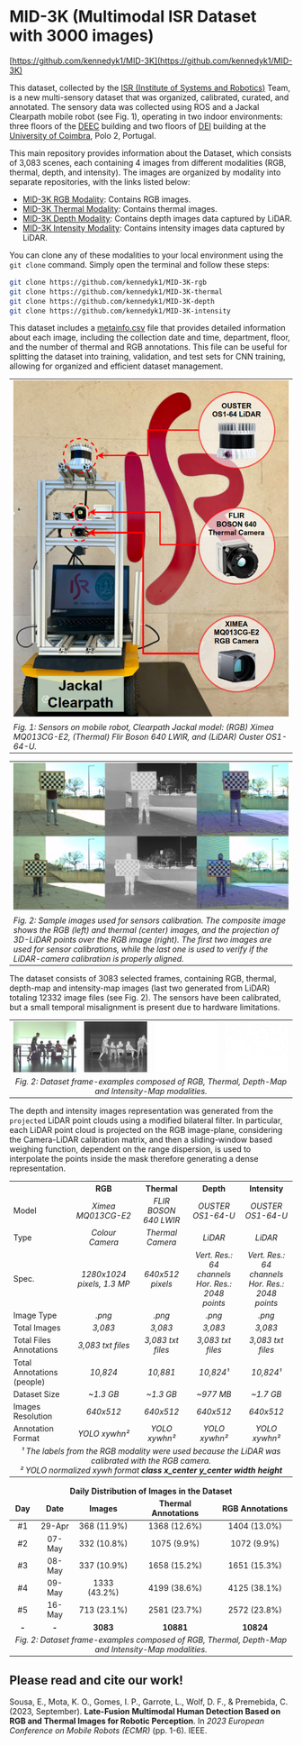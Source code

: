 # MID-3K (Multimodal ISR Dataset with 3000 images)

[https://github.com/kennedyk1/MID-3K](https://github.com/kennedyk1/MID-3K)


This dataset, collected by the [ISR (Institute of Systems and Robotics)](https://www.isr.uc.pt/) Team, is a new multi-sensory dataset that was organized, calibrated, curated, and annotated. The sensory data was collected using ROS and a Jackal Clearpath mobile robot (see Fig. 1), operating in two indoor environments: three floors of the [DEEC](https://www.uc.pt/fctuc/deec/) building and two floors of [DEI](https://www.uc.pt/fctuc/dei/) building at the [University of Coimbra](https://www.uc.pt/), Polo 2, Portugal.

This main repository provides information about the Dataset, which consists of 3,083 scenes, each containing 4 images from different modalities (RGB, thermal, depth, and intensity). The images are organized by modality into separate repositories, with the links listed below:

- [MID-3K RGB Modality](https://github.com/kennedyk1/MID-3K-rgb): Contains RGB images.
- [MID-3K Thermal Modality](https://github.com/kennedyk1/MID-3K-thermal): Contains thermal images.
- [MID-3K Depth Modality](https://github.com/kennedyk1/MID-3K-depth): Contains depth images data captured by LiDAR.
- [MID-3K Intensity Modality](https://github.com/kennedyk1/MID-3K-intensity): Contains intensity images data captured by LiDAR.

You can clone any of these modalities to your local environment using the `git clone` command. Simply open the terminal and follow these steps:

   ```bash
   git clone https://github.com/kennedyk1/MID-3K-rgb
   git clone https://github.com/kennedyk1/MID-3K-thermal
   git clone https://github.com/kennedyk1/MID-3K-depth
   git clone https://github.com/kennedyk1/MID-3K-intensity
   ```
This dataset includes a [metainfo.csv](https://github.com/kennedyk1/MID-3K/raw/main/metainfo.csv) file that provides detailed information about each image, including the collection date and time, department, floor, and the number of thermal and RGB annotations. This file can be useful for splitting the dataset into training, validation, and test sets for CNN training, allowing for organized and efficient dataset management.


<table>
<tr>
<td align="center">
<img src="img_files/jackal.png" alt="Jackal Clearpath"/>
</td>
</tr>
<tr><td><em>Fig. 1: Sensors on mobile robot, Clearpath Jackal model: (RGB) Ximea MQ013CG-E2, (Thermal) Flir Boson 640 LWIR, and (LiDAR) Ouster OS1-64-U.</em></td></tr>
</table>

<table>
<tr>
<td align="center">
<img src="img_files/calib.png" alt="Sensors Calibration"/>
</td>
</tr>
<tr><td><em>Fig. 2: Sample images used for sensors calibration. The composite image shows the <i>RGB</i> (left) and <i>thermal</i> (center) images, and the projection of 3D-LiDAR points over the RGB image (right). The first two images are used for sensor calibrations, while the last one is used to verify if the LiDAR-camera calibration is properly aligned.</em></td></tr>
</table>


The dataset consists of 3083 selected frames, containing RGB, thermal, depth-map and intensity-map images  (last two generated from LiDAR) totaling 12332 image files (see Fig. 2). The sensors have been calibrated, but a small temporal misalignment is present due to hardware limitations.

<table>
    <tr>
        <td><img src="img_files/r.png" alt="RGB Modality"/></td>
        <td><img src="img_files/t.png" alt="Thermal Modality"/></td>
        <td><img src="img_files/d.png" alt="Depth Modality"/></td>
        <td><img src="img_files/i.png" alt="Intensity Modality"/></td>
    </tr>
    <tr>
        <td colspan="4" align="center"><em>Fig. 2: Dataset frame-examples composed of RGB, Thermal, Depth-Map and Intensity-Map modalities.</em></td>
    </tr>
</table>

The depth and intensity images representation was generated from the `projected` LiDAR point clouds using a modified bilateral filter. In particular, each LiDAR point cloud is projected on the RGB image-plane, considering the Camera-LiDAR calibration matrix, and then a sliding-window based weighing function, dependent on the range dispersion, is used to interpolate the points inside the mask therefore generating a dense representation.

<table>
  <tr>
    <th></th>
    <th>RGB</th>
    <th>Thermal</th>
    <th>Depth</th>
    <th>Intensity</th>
  </tr>
  <tr>
    <td>Model</td>
    <td align="center"><em>Ximea MQ013CG-E2</em></td>
    <td align="center"><em>FLIR BOSON 640 LWIR</em></td>
    <td align="center"><em>OUSTER OS1-64-U</em></td>
    <td align="center"><em>OUSTER OS1-64-U</em></td>
  </tr>
  <tr>
    <td>Type</td>
    <td align="center"><em>Colour Camera</em></td>
    <td align="center"><em>Thermal Camera</em></td>
    <td align="center"><em>LiDAR</em></td>
    <td align="center"><em>LiDAR</em></td>
  </tr>
  <tr>
    <td>Spec.</td>
    <td align="center"><em>1280x1024 pixels, 1.3 MP</em></td>
    <td align="center"><em>640x512 pixels</em></td>
    <td align="center"><em>Vert. Res.: 64 channels<BR>Hor. Res.: 2048 points</em></td>
    <td align="center"><em>Vert. Res.: 64 channels<BR>Hor. Res.: 2048 points</em></td>
  </tr>
  <tr>
    <td>Image Type</td>
    <td align="center"><em>.png</em></td>
    <td align="center"><em>.png</em></td>
    <td align="center"><em>.png</em></td>
    <td align="center"><em>.png</em></td>
  </tr>
  <tr>
    <td>Total Images</td>
    <td align="center"><em>3,083</em></td>
    <td align="center"><em>3,083</em></td>
    <td align="center"><em>3,083</em></td>
    <td align="center"><em>3,083</em></td>
  </tr>
  <tr>
    <td>Total Files Annotations</td>
    <td align="center"><em>3,083 txt files</em></td>
    <td align="center"><em>3,083 txt files</em></td>
    <td align="center"><em>3,083 txt files</em></td>
    <td align="center"><em>3,083 txt files</em></td>
  </tr>
  <tr>
    <td>Total Annotations (people)</td>
    <td align="center"><em>10,824</em></td>
    <td align="center"><em>10,881</em></td>
    <td align="center"><em>10,824¹</em></td>
    <td align="center"><em>10,824¹</em></td>
  </tr>
  <tr>
    <td>Dataset Size</td>
    <td align="center"><em>~1.3 GB</em></td>
    <td align="center"><em>~1.3 GB</em></td>
    <td align="center"><em>~977 MB</em></td>
    <td align="center"><em>~1.7 GB</em></td>
  </tr>
  <tr>
    <td>Images Resolution</td>
    <td align="center"><em>640x512</em></td>
    <td align="center"><em>640x512</em></td>
    <td align="center"><em>640x512</em></td>
    <td align="center"><em>640x512</em></td>
  </tr>
  <tr>
    <td>Annotation Format</td>
    <td align="center"><em>YOLO xywhn²</em></td>
    <td align="center"><em>YOLO xywhn²</em></td>
    <td align="center"><em>YOLO xywhn²</em></td>
    <td align="center"><em>YOLO xywhn²</em></td>
  </tr>
  <tr>
    <td colspan="5" align="center"><em>¹ The labels from the RGB modality were used because the LiDAR was calibrated with the RGB camera.<BR>² YOLO normalized xywh format <b>class x_center y_center width height</b></em></td>
  </tr>
</table>


<table style="text-align: center;">
  <thead>
    <tr><td colspan="6" align="center"><b>Daily Distribution of Images in the Dataset</b></td></tr>
    <tr align="center">
      <td><b>Day</b></td>
      <td><b>Date</b></td>
      <td><b>Images</b></td>
      <td><b>Thermal Annotations</b></td>
      <td><b>RGB Annotations</b></td>
    </tr>
  </thead>
  <tbody>
    <tr align="center">
      <td>#1</td>
      <td>29-Apr</td>
      <td>368 (11.9%)</td>
      <td>1368 (12.6%)</td>
      <td>1404 (13.0%)</td>
    </tr>
    <tr align="center">
      <td>#2</td>
      <td>07-May</td>
      <td>332 (10.8%)</td>
      <td>1075 (9.9%)</td>
      <td>1072 (9.9%)</td>
    </tr>
    <tr align="center">
      <td>#3</td>
      <td>08-May</td>
      <td>337 (10.9%)</td>
      <td>1658 (15.2%)</td>
      <td>1651 (15.3%)</td>
    </tr>
    <tr align="center">
      <td>#4</td>
      <td>09-May</td>
      <td>1333 (43.2%)</td>
      <td>4199 (38.6%)</td>
      <td>4125 (38.1%)</td>
    </tr>
    <tr align="center">
      <td>#5</td>
      <td>16-May</td>
      <td>713 (23.1%)</td>
      <td>2581 (23.7%)</td>
      <td>2572 (23.8%)</td>
    </tr>
    <tr align="center">
      <td><b>-</b></td>
      <td><b>-</b></td>
      <td><b>3083</b></td>
      <td><b>10881</b></td>
      <td><b>10824</b></td>
    </tr>
    <tr align="center">
      <td colspan="6" align="center"><em>Fig. 2: Dataset frame-examples composed of RGB, Thermal, Depth-Map and Intensity-Map modalities.</em></td>
    </tr>
  </tbody>
</table>

## Please read and cite our work!

Sousa, E., Mota, K. O., Gomes, I. P., Garrote, L., Wolf, D. F., & Premebida, C. (2023, September). **Late-Fusion Multimodal Human Detection Based on RGB and Thermal Images for Robotic Perception**. In *2023 European Conference on Mobile Robots (ECMR)* (pp. 1-6). IEEE.

